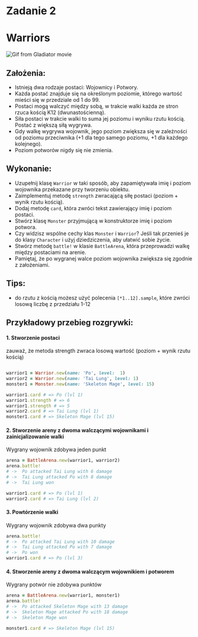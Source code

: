 # Zadanie 2
# Warriors

![Gif from Gladiator movie](https://media.giphy.com/media/3Z22MN0dHCa1W/giphy.gif)


## Założenia:
  - Istnieją dwa rodzaje postaci: Wojownicy i Potwory.
  - Każda postać znajduje się na określonym poziomie, którego wartość mieści się w przedziale od 1 do 99.
  - Postaci mogą walczyć między sobą, w trakcie walki każda ze stron rzuca kością K12 (dwunastościenną).
  - Siła postaci w trakcie walki to suma jej poziomu i wyniku rzutu kością. Postać z większą siłą wygrywa.
  - Gdy walkę wygrywa wojownik, jego poziom zwiększa się w zależności od poziomu przeciwnika (+1 dla tego samego poziomu, +1 dla każdego kolejnego).
  - Poziom potworów nigdy się nie zmienia.

## Wykonanie:
  - Uzupełnij klasę `Warrior` w taki sposób, aby zapamiętywała imię i poziom wojownika przekazane przy tworzeniu obiektu.
  - Zaimplementuj metodę `strength` zwracającą siłę postaci (poziom + wynik rzutu kością).
  - Dodaj metodę `card`, która zwróci tekst zawierający imię i poziom postaci.
  - Stwórz klasę `Monster` przyjmującą w konstruktorze imię i poziom potwora.
  - Czy widzisz wspólne cechy klas `Monster` i `Warrior`? Jeśli tak przenieś je do klasy `Character` i użyj dziedziczenia, aby ułatwić sobie życie.
  - Stwórz metodę `battle!` w klasie `BattleArena`, która przeprowadzi walkę między postaciami na arenie.
  - Pamiętaj, że po wygranej walce poziom wojownika zwiększa się zgodnie z założeniami.

## Tips:
  - do rzutu z kością możesz użyć polecenia `[*1..12].sample`, które zwróci losową liczbę z przedziału 1-12

## Przykładowy przebieg rozgrywki:

#### 1. Stworzenie postaci
zauważ, że metoda strength zwraca losową wartość (poziom + wynik rzutu kością)
``` ruby

warrior1 = Warrior.new(name: 'Po', level:  1)
warrior2 = Warrior.new(name: 'Tai Lung', level: 1)
monster1 = Monster.new(name: 'Skeleton Mage', level: 15)
```


``` ruby
warrior1.card # => Po (lvl 1)
warrior1.strength # => 6
warrior1.strength # => 5
warrior2.card # => Tai Lung (lvl 1)
monster1.card # => Skeleton Mage (lvl 15)
```

#### 2. Stworzenie areny z dwoma walczącymi wojownikami i zainicjalizowanie walki
Wygrany wojownik zdobywa jeden punkt
``` ruby
arena = BattleArena.new(warrior1, warrior2)
arena.battle!
# ->  Po attacked Tai Lung with 6 damage
# ->  Tai Lung attacked Po with 8 damage
# ->  Tai Lung won

warrior1.card # => Po (lvl 1)
warrior2.card # => Tai Lung (lvl 2)
```

#### 3. Powtórzenie walki
Wygrany wojownik zdobywa dwa punkty
``` ruby
arena.battle!
# ->  Po attacked Tai Lung with 10 damage
# ->  Tai Lung attacked Po with 7 damage
# ->  Po won
warrior1.card # => Po (lvl 3)
```

#### 4. Stworzenie areny z dwoma walczącym wojownikiem i potworem
Wygrany potwór nie zdobywa punktów
``` ruby
arena = BattleArena.new(warrior1, monster1)
arena.battle!
# ->  Po attacked Skeleton Mage with 13 damage
# ->  Skeleton Mage attacked Po with 18 damage
# ->  Skeleton Mage won

monster1.card # => Skeleton Mage (lvl 15)
```
